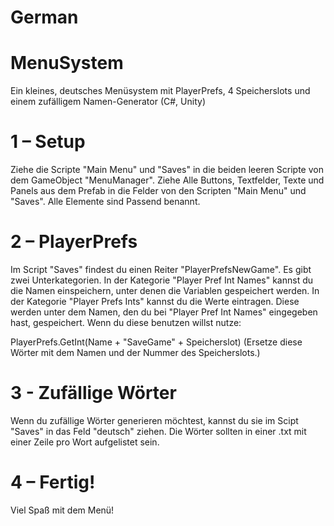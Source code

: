 # German
# MenuSystem
Ein kleines, deutsches Menüsystem mit PlayerPrefs, 4 Speicherslots und einem zufälligem Namen-Generator (C#, Unity)

# 1 – Setup
Ziehe die Scripte "Main Menu" und "Saves" in die beiden leeren Scripte von dem GameObject "MenuManager".
Ziehe Alle Buttons, Textfelder, Texte und Panels aus dem Prefab in die Felder von den Scripten "Main Menu" und "Saves". Alle Elemente sind Passend benannt.

# 2 – PlayerPrefs
Im Script "Saves" findest du einen Reiter "PlayerPrefsNewGame". Es gibt zwei Unterkategorien. In der Kategorie "Player Pref Int Names" kannst du die Namen einspeichern, unter denen die Variablen gespeichert werden. In der Kategorie "Player Prefs Ints" kannst du die Werte eintragen. Diese werden unter dem Namen, den du bei "Player Pref Int Names" eingegeben hast, gespeichert. Wenn du diese benutzen willst nutze:

PlayerPrefs.GetInt(Name + "SaveGame" + Speicherslot)
(Ersetze diese Wörter mit dem Namen und der Nummer des Speicherslots.)

# 3 - Zufällige Wörter
Wenn du zufällige Wörter generieren möchtest, kannst du sie im Scipt "Saves" in das Feld "deutsch" ziehen.
Die Wörter sollten in einer .txt mit einer Zeile pro Wort aufgelistet sein.

# 4 – Fertig!
Viel Spaß mit dem Menü!
